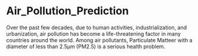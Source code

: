 # Air_Pollution_Prediction
Over the past few decades, due to human activities, industrialization, and 
urbanization, air pollution has become a life-threatening factor in many 
countries around the world. Among air pollutants, Particulate Matteer with a
diameter of less than 2.5μm (PM2.5) is a serious health problem.
